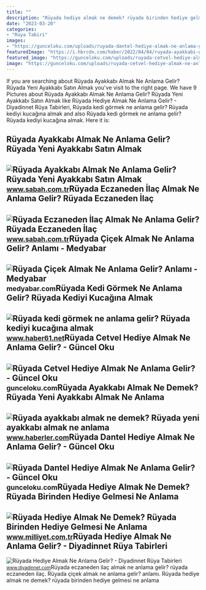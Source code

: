 ```yaml
---
title: ""
description: "Rüyada hediye almak ne demek? rüyada birinden hediye gelmesi ne anlama"
date: "2023-03-20"
categories:
- "Ruya Tabiri"
images:
- "https://gunceloku.com/uploads/ruyada-dantel-hediye-almak-ne-anlama-gelir-6241a8d0c66f2.jpg"
featuredImage: "https://i.hbrcdn.com/haber/2022/04/04/ruyada-ayakkabi-gormek-nedir-ruyada-ayakkabi-14841197_3509_amp.jpg"
featured_image: "https://gunceloku.com/uploads/ruyada-cetvel-hediye-almak-ne-anlama-gelir-626bc65aa8ca6.jpg"
image: "https://gunceloku.com/uploads/ruyada-cetvel-hediye-almak-ne-anlama-gelir-626bc65aa8ca6.jpg"
---
```


If you are searching about Rüyada Ayakkabı Almak Ne Anlama Gelir? Rüyada Yeni Ayakkabı Satın Almak you've visit to the right page. We have 9 Pictures about Rüyada Ayakkabı Almak Ne Anlama Gelir? Rüyada Yeni Ayakkabı Satın Almak like Rüyada Hediye Almak Ne Anlama Gelir? - Diyadinnet Rüya Tabirleri, Rüyada kedi görmek ne anlama gelir? Rüyada kediyi kucağına almak and also Rüyada kedi görmek ne anlama gelir? Rüyada kediyi kucağına almak. Here it is:

Rüyada Ayakkabı Almak Ne Anlama Gelir? Rüyada Yeni Ayakkabı Satın Almak
-----------------------------------------------------------------------

 ![Rüyada Ayakkabı Almak Ne Anlama Gelir? Rüyada Yeni Ayakkabı Satın Almak](https://iasbh.tmgrup.com.tr/9a24a5/752/395/0/92/682/450?u=https://isbh.tmgrup.com.tr/sbh/2021/09/09/ruyada-ayakkabi-almak-ne-anlama-gelir-ruyada-yeni-ayakkabi-almak-ne-demek-1631193871858.jpg) <small>www.sabah.com.tr</small>Rüyada Eczaneden İlaç Almak Ne Anlama Gelir? Rüyada Eczaneden İlaç
------------------------------------------------------------------

 ![Rüyada Eczaneden İlaç Almak Ne Anlama Gelir? Rüyada Eczaneden İlaç](https://iasbh.tmgrup.com.tr/d34139/752/395/0/27/724/407?u=https://isbh.tmgrup.com.tr/sbh/2022/06/20/ruyada-eczaneden-ilac-almak-ne-anlama-gelir-ruyada-eczaneden-ilac-almanin-anlami-1655708835663.jpg) <small>www.sabah.com.tr</small>Rüyada Çiçek Almak Ne Anlama Gelir? Anlamı - Medyabar
-----------------------------------------------------

 ![Rüyada Çiçek Almak Ne Anlama Gelir? Anlamı - Medyabar](https://static.daktilo.com/sites/302/uploads/2023/07/08/large/ruyada-cicek-almak-ne-anlama-gelir-hediye-cicek-buketi-3847.jpg) <small>medyabar.com</small>Rüyada Kedi Görmek Ne Anlama Gelir? Rüyada Kediyi Kucağına Almak
----------------------------------------------------------------

 ![Rüyada kedi görmek ne anlama gelir? Rüyada kediyi kucağına almak](https://haber61net.teimg.com/crop/1280x720/haber61-net/images/haberler/2021/10/21/ruyada_kedi_gormek_ne_anlama_gelir_ruyada_kediyi_kucagina_almak_h436932_35a7f.webp) <small>www.haber61.net</small>Rüyada Cetvel Hediye Almak Ne Anlama Gelir? - Güncel Oku
--------------------------------------------------------

 ![Rüyada Cetvel Hediye Almak Ne Anlama Gelir? - Güncel Oku](https://gunceloku.com/uploads/ruyada-cetvel-hediye-almak-ne-anlama-gelir-626bc65aa8ca6.jpg) <small>gunceloku.com</small>Rüyada Ayakkabı Almak Ne Demek? Rüyada Yeni Ayakkabı Almak Ne Anlama
--------------------------------------------------------------------

 ![Rüyada ayakkabı almak ne demek? Rüyada yeni ayakkabı almak ne anlama](https://i.hbrcdn.com/haber/2022/04/04/ruyada-ayakkabi-gormek-nedir-ruyada-ayakkabi-14841197_3509_amp.jpg) <small>www.haberler.com</small>Rüyada Dantel Hediye Almak Ne Anlama Gelir? - Güncel Oku
--------------------------------------------------------

 ![Rüyada Dantel Hediye Almak Ne Anlama Gelir? - Güncel Oku](https://gunceloku.com/uploads/ruyada-dantel-hediye-almak-ne-anlama-gelir-6241a8d0c66f2.jpg) <small>gunceloku.com</small>Rüyada Hediye Almak Ne Demek? Rüyada Birinden Hediye Gelmesi Ne Anlama
----------------------------------------------------------------------

 ![Rüyada Hediye Almak Ne Demek? Rüyada Birinden Hediye Gelmesi Ne Anlama](https://i2.milimaj.com/i/milliyet/75/0x410/5f17aa73adcdeb0e78f184e1.jpg) <small>www.milliyet.com.tr</small>Rüyada Hediye Almak Ne Anlama Gelir? - Diyadinnet Rüya Tabirleri
----------------------------------------------------------------

 ![Rüyada Hediye Almak Ne Anlama Gelir? - Diyadinnet Rüya Tabirleri](https://www.diyadinnet.com/d/ruya/ruyada-hediye-almak-ne-anlama-gelir-10488.jpg) <small>www.diyadinnet.com</small>Rüyada eczaneden i̇laç almak ne anlama gelir? rüyada eczaneden i̇laç. Rüyada çiçek almak ne anlama gelir? anlamı. Rüyada hediye almak ne demek? rüyada birinden hediye gelmesi ne anlama

